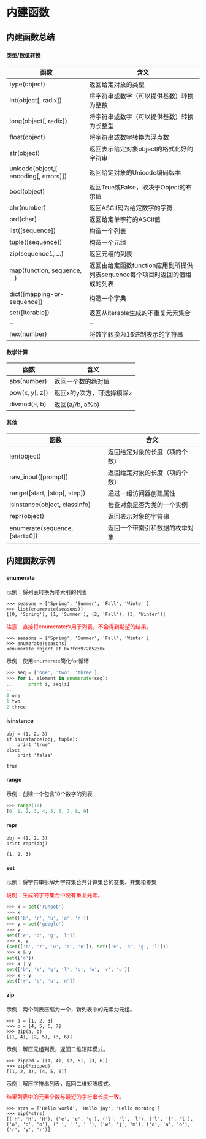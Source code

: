 # 内建函数

## 内建函数总结

###  

#### 类型/数值转换

|函数                       |含义                                   |
|---------------------------|---------------------------------------|
|type(object)               |返回给定对象的类型                     |
|int(object[, radix])       |将字符串或数字（可以提供基数）转换为整数   |
|long(object[, radix])      |将字符串或数字（可以提供基数）转换为长整型 |
|float(object)              |将字符串或数字转换为浮点数             |
|str(object)                |返回表示给定对象object的格式化好的字符串   |
|unicode(object,[ encoding[, errors]])|返回给定对象的Unicode编码版本    |
|bool(object)               |返回True或False，取决于Object的布尔值  |
|chr(number)                |返回ASCII码为给定数字的字符            |
|ord(char)                  |返回给定单字符的ASCII值                |
|list([sequence])           |构造一个列表                           |
|tuple([sequence])          |构造一个元组                           |
|zip(sequence1, ...)        |返回元组的列表                         |
|map(function, sequence, ...)|返回由给定函数function应用到所提供列表sequence每个项目时返回的值组成的列表   |
|dict([mapping-or-sequence])|构造一个字典                           |
|set([iterable])            |返回从iterable生成的不重复元素集合           |
|-                          |-                                      |
|hex(number)                |将数字转换为16进制表示的字符串         |


#### 数学计算

|函数                       |含义                                   |
|---------------------------|---------------------------------------|
|abs(number)                |返回一个数的绝对值                     |
|pow(x, y[, z])             |返回x的y次方，可选择模除z              |
|divmod(a, b)               |返回(a//b, a%b)                        |


#### 其他

|函数                       |含义                                   |
|---------------------------|---------------------------------------|
|len(object)                |返回给定对象的长度（项的个数）         |
|raw_input([prompt])        |返回给定对象的长度（项的个数）         |
|range([start, ]stop[, step])|通过一组访问器创建属性                |
|isinstance(object, classinfo)|检查对象是否为类的一个实例           |
|repr(object)               |返回表示对象的字符串                   |
|enumerate(sequence, [start=0])|返回一个带索引和数据的枚举对象      |


## 内建函数示例

###  

#### enumerate

示例：将列表转换为带索引的列表

```
>>> seasons = ['Spring', 'Summer', 'Fall', 'Winter']
>>> list(enumerate(seasons))
[(0, 'Spring'), (1, 'Summer'), (2, 'Fall'), (3, 'Winter')]
```

<font color="red">
注意：直接将enumerate作用于列表，不会得到期望的结果。
</font>

```
>>> seasons = ['Spring', 'Summer', 'Fall', 'Winter']
>>> enumerate(seasons)
<enumerate object at 0x7fd397205230>
```

示例：使用enumerate简化for循环

```python
>>> seq = ['one', 'two', 'three']
>>> for i, element in enumerate(seq):
...     print i, seq[i]
... 
0 one
1 two
2 three
```


#### isinstance

```
obj = (1, 2, 3)
if isinstance(obj, tuple):
    print 'true'
else:
    print 'false'
```
```
true
```


#### range

示例：创建一个包含10个数字的列表

```python
>>> range(10)
[0, 1, 2, 3, 4, 5, 6, 7, 8, 9]
```

#### repr

```
obj = (1, 2, 3)
print repr(obj)
```
```
(1, 2, 3)
```

#### set

示例：将字符串拆解为字符集合并计算集合的交集、并集和差集

<font color="red">
说明：生成的字符集合中没有重复元素。
</font>

```python
>>> x = set('runoob')
>>> x
set(['b', 'r', 'u', 'o', 'n'])
>>> y = set('google')
>>> y
set(['e', 'o', 'g', 'l'])
>>> x, y
(set(['b', 'r', 'u', 'o', 'n']), set(['e', 'o', 'g', 'l']))
>>> x & y
set(['o'])
>>> x | y
set(['b', 'e', 'g', 'l', 'o', 'n', 'r', 'u'])
>>> x - y
set(['r', 'b', 'u', 'n'])
```


#### zip

示例：两个列表压缩为一个，新列表中的元素为元组。 
```
>>> a = [1, 2, 3]
>>> b = [4, 5, 6, 7]
>>> zip(a, b)
[(1, 4), (2, 5), (3, 6)]
```

示例：解压元组列表，返回二维矩阵模式。

```
>>> zipped = [(1, 4), (2, 5), (3, 6)]
>>> zip(*zipped)
[(1, 2, 3), (4, 5, 6)]
```

示例：解压字符串列表，返回二维矩阵模式。

<font color="red">
结果列表中的元素个数与最短的字符串长度一致。
</font>

```
>>> strs = ['Hello world', 'Hello jay', 'Hello morning']
>>> zip(*strs)
[('H', 'H', 'H'), ('e', 'e', 'e'), ('l', 'l', 'l'), ('l', 'l', 'l'), ('o', 'o', 'o'), (' ', ' ', ' '), ('w', 'j', 'm'), ('o', 'a', 'o'), ('r', 'y', 'r')]
```




